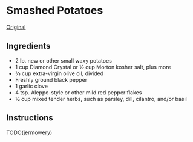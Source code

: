 # Smashed Potatoes

[Original](https://www.bonappetit.com/recipe/crispy-smashed-potatoes-with-walnut-dressing)

## Ingredients

* 2 lb. new or other small waxy potatoes
* 1 cup Diamond Crystal or ½ cup Morton kosher salt, plus more
* ⅔ cup extra-virgin olive oil, divided
* Freshly ground black pepper
* 1 garlic clove
* 4 tsp. Aleppo-style or other mild red pepper flakes
* ½ cup mixed tender herbs, such as parsley, dill, cilantro, and/or basil

## Instructions

TODO(jermowery)